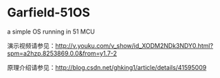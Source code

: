 # Garfield-51OS

a simple OS running in 51 MCU

演示视频请参见：http://v.youku.com/v_show/id_XODM2NDk3NDY0.html?spm=a2hzp.8253869.0.0&from=y1.7-2

原理介绍请参见：http://blog.csdn.net/ghking1/article/details/41595009
